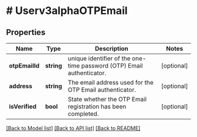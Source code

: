 # # Userv3alphaOTPEmail

## Properties

Name | Type | Description | Notes
------------ | ------------- | ------------- | -------------
**otpEmailId** | **string** | unique identifier of the one-time password (OTP) Email authenticator. | [optional]
**address** | **string** | The email address used for the OTP Email authenticator. | [optional]
**isVerified** | **bool** | State whether the OTP Email registration has been completed. | [optional]

[[Back to Model list]](../../README.md#models) [[Back to API list]](../../README.md#endpoints) [[Back to README]](../../README.md)

